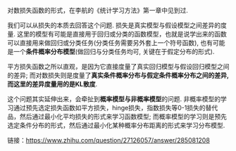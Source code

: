 对数损失函数的形式，在李航的《统计学习方法》第一章中见到过. 

我们可以从损失的本质去回答这个问题. 损失是真实模型与假设模型之间差异的度量. 这里的模型有可能是直接用于回归或分类的函数模型，也就是说学出来的函数可以直接用来做回归或分类任务(分类任务需要另外套上一个符号函数), 也有可能是一个**条件概率分布模型**(做回归与分类任务均可, 关键在于假定分布的形式). 

平方损失函数之所以直观，是因为它直接度量了真实回归模型与假设回归模型之间的差异; 而对数损失则是度量了**真实条件概率分布与假定条件概率分布之间的差异, 而这里的差异度量用的是KL散度**.

这个问题其实延伸出来，会牵扯到**概率模型与非概率模型**的问题. 非概率模型的学习通过预先选定损失函数如平方损失，hinge损失，指数损失等0-1损失的替代品，然后通过最小化平均损失的形式来学习函数模型; 而概率模型的学习则是预先选定条件分布的形式，然后通过最小化某种概率分布距离的形式来学习分布模型.


链接：https://www.zhihu.com/question/27126057/answer/285081208
